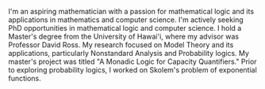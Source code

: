 I'm an aspiring mathematician with a passion for mathematical logic and its applications in mathematics and computer science. I'm actively seeking PhD opportunities in mathematical logic and computer science. I hold a Master's degree from the University of Hawai'i, where my advisor was Professor David Ross. My research focused on Model Theory and its applications, particularly Nonstandard Analysis and Probability logics. My master's project was titled "A Monadic Logic for Capacity Quantifiers." Prior to exploring probability logics, I worked on Skolem's problem of exponential functions. 

